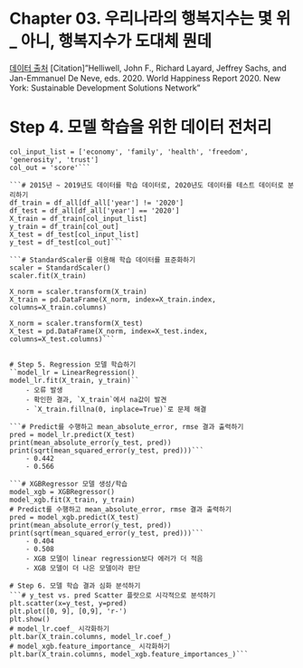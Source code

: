 # Chapter 03. 우리나라의 행복지수는 몇 위_ 아니, 행복지수가 도대체 뭔데
[데이터 출처](https://www.kaggle.com/mathurinache/world-happiness-report)
[Citation]”Helliwell, John F., Richard Layard, Jeffrey Sachs, and Jan-Emmanuel De Neve, eds. 2020. World Happiness Report 2020. New York: Sustainable Development Solutions Network”

# Step 4. 모델 학습을 위한 데이터 전처리
```# 학습할 모델의 입출력을 정의하시오. Column의 의미를 고려하여 선정하시오.
col_input_list = ['economy', 'family', 'health', 'freedom', 'generosity', 'trust']
col_out = 'score'```

```# 2015년 ~ 2019년도 데이터를 학습 데이터로, 2020년도 데이터를 테스트 데이터로 분리하기
df_train = df_all[df_all['year'] != '2020']
df_test = df_all[df_all['year'] == '2020']
X_train = df_train[col_input_list]
y_train = df_train[col_out]
X_test = df_test[col_input_list]
y_test = df_test[col_out]```

```# StandardScaler를 이용해 학습 데이터를 표준화하기
scaler = StandardScaler()
scaler.fit(X_train)
 
X_norm = scaler.transform(X_train)
X_train = pd.DataFrame(X_norm, index=X_train.index, columns=X_train.columns)
 
X_norm = scaler.transform(X_test)
X_test = pd.DataFrame(X_norm, index=X_test.index, columns=X_test.columns)```


# Step 5. Regression 모델 학습하기
``model_lr = LinearRegression()
model_lr.fit(X_train, y_train)``
    - 오류 발생
    - 확인한 결과, `X_train`에서 na값이 발견
    - `X_train.fillna(0, inplace=True)`로 문제 해결
 
```# Predict를 수행하고 mean_absolute_error, rmse 결과 출력하기
pred = model_lr.predict(X_test)
print(mean_absolute_error(y_test, pred))
print(sqrt(mean_squared_error(y_test, pred)))```
    - 0.442
    - 0.566
 
```# XGBRegressor 모델 생성/학습
model_xgb = XGBRegressor()
model_xgb.fit(X_train, y_train)
# Predict를 수행하고 mean_absolute_error, rmse 결과 출력하기
pred = model_xgb.predict(X_test)
print(mean_absolute_error(y_test, pred))
print(sqrt(mean_squared_error(y_test, pred)))```
    - 0.404
    - 0.508
    - XGB 모델이 linear regression보다 에러가 더 적음
    - XGB 모델이 더 나은 모델이라 판단
 
# Step 6. 모델 학습 결과 심화 분석하기
```# y_test vs. pred Scatter 플랏으로 시각적으로 분석하기
plt.scatter(x=y_test, y=pred)
plt.plot([0, 9], [0,9], 'r-')
plt.show()
# model_lr.coef_ 시각화하기
plt.bar(X_train.columns, model_lr.coef_)
# model_xgb.feature_importance_ 시각화하기
plt.bar(X_train.columns, model_xgb.feature_importances_)```

